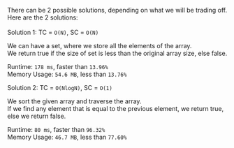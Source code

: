 There can be 2 possible solutions, depending on what we will be trading off. Here are the 2 solutions: <br>
<br>
Solution 1: TC = `O(N)`, SC = `O(N)` <br>

We can have a set, where we store all the elements of the array. <br>
We return true if the size of set is less than the original array size, else false. <br>

Runtime: `178 ms`, faster than `13.96%` <br>
Memory Usage: `54.6 MB`, less than `13.76%` <br>

Solution 2: TC = `O(NlogN)`, SC = `O(1)` <br>

We sort the given array and traverse the array. <br>
If we find any element that is equal to the previous element, we return true, else we return false. <br>

Runtime: `80 ms`, faster than `96.32%` <br>
Memory Usage: `46.7 MB`, less than `77.60%`